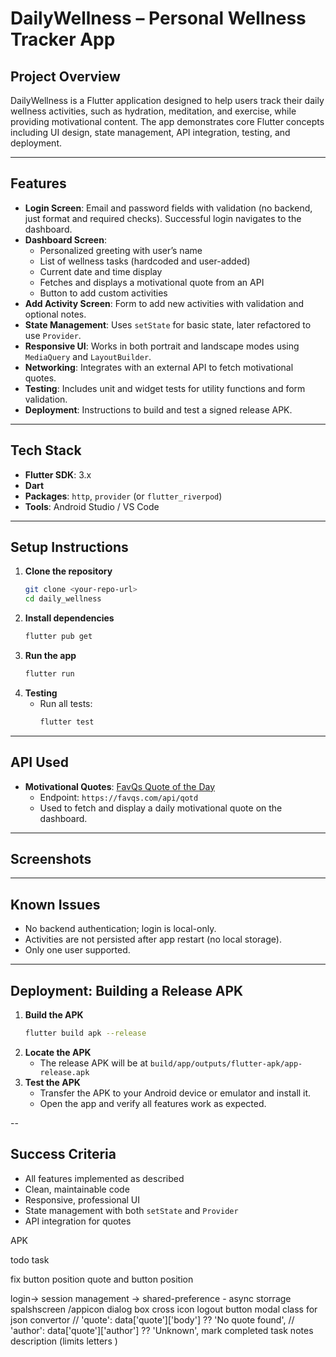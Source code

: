 # DailyWellness – Personal Wellness Tracker App

## Project Overview
DailyWellness is a Flutter application designed to help users track their daily wellness activities, such as hydration, meditation, and exercise, while providing motivational content. The app demonstrates core Flutter concepts including UI design, state management, API integration, testing, and deployment.

---

## Features

- **Login Screen**: Email and password fields with validation (no backend, just format and required checks). Successful login navigates to the dashboard.
- **Dashboard Screen**:
  - Personalized greeting with user’s name
  - List of wellness tasks (hardcoded and user-added)
  - Current date and time display
  - Fetches and displays a motivational quote from an API
  - Button to add custom activities
- **Add Activity Screen**: Form to add new activities with validation and optional notes.
- **State Management**: Uses `setState` for basic state, later refactored to use `Provider`.
- **Responsive UI**: Works in both portrait and landscape modes using `MediaQuery` and `LayoutBuilder`.
- **Networking**: Integrates with an external API to fetch motivational quotes.
- **Testing**: Includes unit and widget tests for utility functions and form validation.
- **Deployment**: Instructions to build and test a signed release APK.

---

## Tech Stack
- **Flutter SDK**: 3.x
- **Dart**
- **Packages**: `http`, `provider` (or `flutter_riverpod`)
- **Tools**: Android Studio / VS Code

---

## Setup Instructions

1. **Clone the repository**
   ```bash
   git clone <your-repo-url>
   cd daily_wellness
   ```
2. **Install dependencies**
   ```bash
   flutter pub get
   ```
3. **Run the app**
   ```bash
   flutter run
   ```
4. **Testing**
   - Run all tests:
     ```bash
     flutter test
     ```

---

## API Used
- **Motivational Quotes**: [FavQs Quote of the Day](https://favqs.com/api/qotd)
  - Endpoint: `https://favqs.com/api/qotd`
  - Used to fetch and display a daily motivational quote on the dashboard.

---

## Screenshots
<!-- Add screenshots of Login, Dashboard, and Add Activity screens here -->

---

## Known Issues
- No backend authentication; login is local-only.
- Activities are not persisted after app restart (no local storage).
- Only one user supported.

---

## Deployment: Building a Release APK
1. **Build the APK**
   ```bash
   flutter build apk --release
   ```
2. **Locate the APK**
   - The release APK will be at `build/app/outputs/flutter-apk/app-release.apk`
3. **Test the APK**
   - Transfer the APK to your Android device or emulator and install it.
   - Open the app and verify all features work as expected.

--

## Success Criteria
- All features implemented as described
- Clean, maintainable code
- Responsive, professional UI
- State management with both `setState` and `Provider`
- API integration for quotes

APK


todo task 

fix button position 
quote and button position 

login-> session management -> shared-preference - async storrage 
spalshscreen /appicon 
dialog box cross icon
logout button 
modal class for json convertor
  // 'quote': data['quote']['body'] ?? 'No quote found',
  //         'author': data['quote']['author'] ?? 'Unknown',
mark completed task
notes description (limits letters )